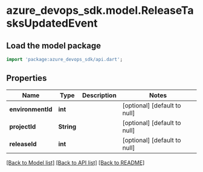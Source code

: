 # azure_devops_sdk.model.ReleaseTasksUpdatedEvent

## Load the model package
```dart
import 'package:azure_devops_sdk/api.dart';
```

## Properties
Name | Type | Description | Notes
------------ | ------------- | ------------- | -------------
**environmentId** | **int** |  | [optional] [default to null]
**projectId** | **String** |  | [optional] [default to null]
**releaseId** | **int** |  | [optional] [default to null]

[[Back to Model list]](../README.md#documentation-for-models) [[Back to API list]](../README.md#documentation-for-api-endpoints) [[Back to README]](../README.md)


